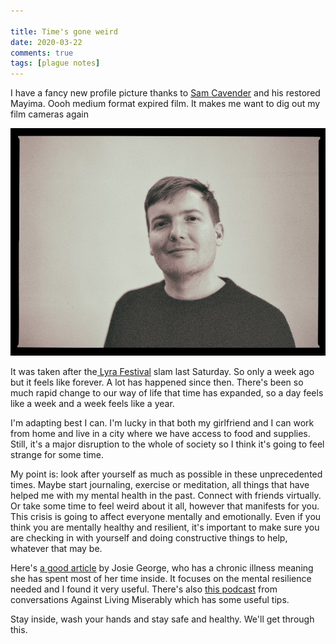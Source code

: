 ```yaml
---  
  
title: Time's gone weird  
date: 2020-03-22
comments: true  
tags: [plague notes]  
---  
```


I have a fancy new profile picture thanks to <a href="https://instagram.com/samsnapsalot">Sam Cavender</a> and his restored Mayima. Oooh medium format expired film. It makes me want to dig out my film cameras again  

<img src="/assets/images/site/me.jpg" class="responsive"><br>   

It was taken after the<a href="https://www.lyrafest.com/"> Lyra Festival</a> slam last Saturday. So only a week ago but it feels like forever. A lot has happened since then. There's been so much rapid change to our way of life that time has expanded, so a day feels like a week and a week feels like a year.  

I'm adapting best I can. I'm lucky in that both my girlfriend and I can work from home and live in a city where we have access to food and supplies. Still, it's a major disruption to the whole of society so I think it's going to feel strange for some time.  

My point is: look after yourself as much as possible in these unprecedented times. Maybe start journaling, exercise or meditation, all things that have helped me with my mental health in the past. Connect with friends virtually. Or take some time to feel weird about it all, however that manifests for you. This crisis is going to affect everyone mentally and emotionally. Even if you think you are mentally healthy and resilient, it's important to make sure you are checking in with yourself and doing constructive things to help, whatever that may be.  

Here's <a href="http://www.bimblings.co.uk/2020/03/15/inside-a-guide/">a good article</a> by Josie George, who has a chronic illness meaning she has spent most of her time inside. It focuses on the mental resilience needed and I found it very useful. There's also <a href="https://play.acast.com/s/livingmiserably/ad39d950-3e7a-434a-90f9a-a9d885b41bf9">this podcast</a> from conversations Against Living Miserably which has some useful tips.  

Stay inside, wash your hands and stay safe and healthy. We'll get through this.  
